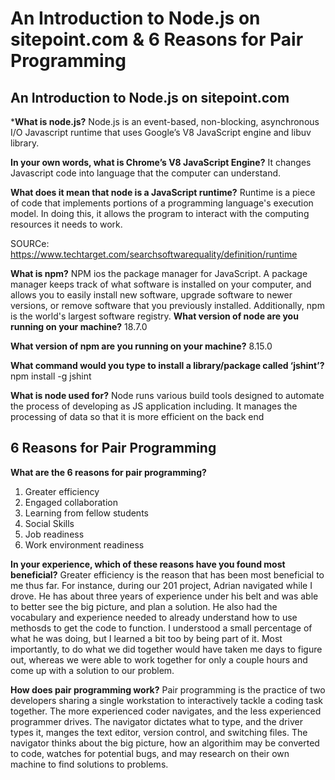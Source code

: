 # An Introduction to Node.js on sitepoint.com & 6 Reasons for Pair Programming

## An Introduction to Node.js on sitepoint.com

***What is node.js?**
Node.js is an event-based, non-blocking, asynchronous I/O Javascript runtime that uses Google’s V8 JavaScript engine and libuv library.

**In your own words, what is Chrome’s V8 JavaScript Engine?**
It changes Javascript code into language that the computer can understand.

**What does it mean that node is a JavaScript runtime?**
Runtime is a piece of code that implements portions of a programming language's execution model. In doing this, it allows the program to interact with the computing resources it needs to work. 

SOURCe: https://www.techtarget.com/searchsoftwarequality/definition/runtime

**What is npm?**
NPM ios the package manager for JavaScript. A package manager keeps track of what software is installed on your computer, and allows you to easily install new software, upgrade software to newer versions, or remove software that you previously installed. Additionally, npm is the world's largest software registry.
**What version of node are you running on your machine?**
18.7.0

**What version of npm are you running on your machine?**
8.15.0

**What command would you type to install a library/package called ‘jshint’?**
npm install -g jshint

**What is node used for?**
Node runs various build tools designed to automate the process of developing as JS application including. It manages the processing of data so that it is more efficient on the back end

## 6 Reasons for Pair Programming

**What are the 6 reasons for pair programming?**

1. Greater efficiency
2. Engaged collaboration
3. Learning from fellow students
4. Social Skills
5. Job readiness
6. Work environment readiness

**In your experience, which of these reasons have you found most beneficial?**
Greater efficiency is the reason that has been most beneficial to me thus far. For instance, during our 201 project, Adrian navigated while I drove. He has about three years of experience under his belt and was able to better see the big picture, and plan a solution. He also had the vocabulary and experience needed to already understand how to use methosds to get the code to function. I understood a small percentage of what he was doing, but I learned a bit too by being part of it. Most importantly, to do what we did together would have taken me days to figure out, whereas we were able to work together for only a couple hours and come up with a solution to our problem. 

**How does pair programming work?**
Pair programming is the practice of two developers sharing a single workstation to interactively tackle a coding task together. The more experienced coder navigates, and the less experienced programmer drives. The navigator dictates what to type, and the driver types it, manges the text editor, version control, and switching files. The navigator thinks about the big picture, how an algorithim may be converted to code, watches for potential bugs, and may research on their own machine to find solutions to problems. 